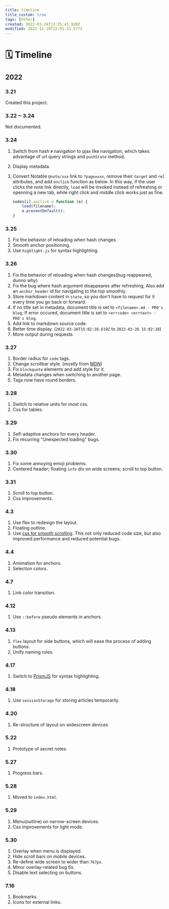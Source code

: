```yaml
---
title: timeline
title_custom: true
tags: [Other]
created: 2022-03-24T13:35:41.920Z
modified: 2022-12-10T22:01:31.577Z
---
```


# 🗓️ Timeline
## 2022
### 3.21
Created this project.

### 3.22 ~ 3.24
Not documented.

### 3.24
1. Switch from hash `#` navigation to pjax like navigation, which takes advantage of url query strings and `pushState` method.
2. Display metadata.
3. Convert Notable `@note/xxx` link to `?page=xxx`, remove their `target` and `rel` attributes, and add `onclick` function as below. In this way, if the user clicks the note link directly, `load` will be invoked instead of refreshing or openning a new tab, while right click and middle click works just as fine.

    ```javascript
    nodes[i].onclick = function (e) {
        load(filename);
        e.preventDefault();
    }
    ```

### 3.25
1. Fix the behavior of reloading when hash changes.
2. Smooth anchor positioning.
3. Use `highlight.js` for syntax highlighting.

### 3.26
1. Fix the behavior of reloading when hash changes(bug reappeared, dunno why).
2. Fix the bug where hash argument disappeares after refreshing; Also add an `anchor_header` id for navigating to the top smoothly.
3. Store markdown content in `state`, so you don't have to request for it every time you go back or forward.
4. If no title set in metadata, document title is set to `<filename>.md - PRO's blog`; If error occured, document title is set to `<errcode> <errtext> - PRO's blog`.
5. Add link to markdown source code.
6. Better time display. (`2022-03-26T15:02:28.619Z` to `2022-03-26 15:02:28`)
7. More output during requests.

### 3.27
1. Border radius for `code` tags.
2. Change scrollbar style. (mostly from [MDN](https://developer.mozilla.org/))
3. Fix `blockquote` elements and add style for it.
4. Metadata changes when switching to another page.
5. Tags now have round borders.

### 3.28
1. Switch to relative units for most css.
2. Css for tables.

### 3.29
1. Self-adaptive anchors for every header.
2. Fix recurring "Unexpected loading" bugs.

### 3.30
1. Fix some annoying emoji problems.
2. Centered header; floating `info` div on wide screens; scroll to top button.

### 3.31
1. Scroll to top button.
2. Css improvements.

### 4.3
1. Use flex to redesign the layout.
2. Floating outline.
3. Use [css for smooth scrolling](https://gomakethings.com/how-to-animate-scrolling-to-anchor-links-with-one-line-of-css/). This not only reduced code size, but also improved performance and reduced potential bugs.

### 4.4
1. Amimation for anchors.
2. Selection colors.

### 4.7
1. Link color transition.

### 4.12
1. Use `::before` pseudo elements in anchors.

### 4.13
1. `flex` layout for side buttons, which will ease the process of adding buttons.
2. Unify naming rules.

### 4.17
1. Switch to [PrismJS](https://prismjs.com/) for syntax highlighting.

### 4.18
1. Use `sessionStorage` for storing articles temporarily.

### 4.20
1. Re-structure of layout on widescreen devices.

### 5.22
1. Prototype of secret notes.

### 5.27
1. Progress bars.

### 5.28
1. Moved to `index.html`.

### 5.29
1. Menu(outline) on narrow-screen devices.
2. Css improvements for light mode.

### 5.30
1. Overlay when menu is displayed.
2. Hide scroll bars on mobile devices.
3. Re-define wide screen to wider than `767px`.
4. Minor overlay-related bug fix.
5. Disable text selecting on buttons.

### 7.16
1. Bookmarks.
2. Icons for external links.

